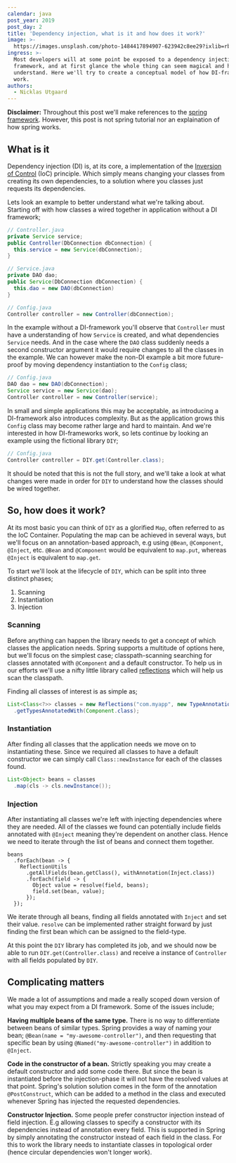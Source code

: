 ```yaml
---
calendar: java
post_year: 2019
post_day: 2
title: 'Dependency injection, what is it and how does it work?'
image: >-
  https://images.unsplash.com/photo-1484417894907-623942c8ee29?ixlib=rb-1.2.1&ixid=eyJhcHBfaWQiOjEyMDd9&auto=format&fit=crop&w=1240&q=80
ingress: >-
  Most developers will at some point be exposed to a dependency injection
  framework, and at first glance the whole thing can seem magical and hard to
  understand. Here we'll try to create a conceptual model of how DI-frameworks
  work.
authors:
  - Nicklas Utgaard
---
```

**Disclaimer:** Throughout this post we'll make references to the [spring framework](https://docs.spring.io/spring-framework/docs/current/spring-framework-reference/core.html#beans). However, this post is not spring tutorial nor an explaination of how spring works. 

## What is it
Dependency injection (DI) is, at its core, a implementation of the [Inversion of Control](https://en.wikipedia.org/wiki/Inversion_of_control) (IoC) principle. Which simply means changing your classes from creating its own dependencies, to a solution where you classes just requests its dependencies.


Lets look an example to better understand what we're talking about. Starting off with how classes a wired together in application without a DI framework;
```java
// Controller.java
private Service service;
public Controller(DbConnection dbConnection) {
  this.service = new Service(dbConnection);
}

// Service.java
private DAO dao;
public Service(DbConnection dbConnection) {
  this.dao = new DAO(dbConnection)
}

// Config.java
Controller controller = new Controller(dbConnection);
```

In the example without a DI-framework you'll observe that `Controller` must have a understanding of how `Service` is created, and what dependencies `Service` needs.
And in the case where the `DAO` class suddenly needs a second constructor argument it would require changes to all the classes in the example. We can however make the non-DI example a bit more future-proof by moving dependency instantiation to the `Config` class; 

```java
// Config.java
DAO dao = new DAO(dbConnection);
Service service = new Service(dao);
Controller controller = new Controller(service);
```
In small and simple applications this may be acceptable, as introducing a DI-framework also introduces complexity. But as the application grows this `Config` class may become rather large and hard to maintain. And we're interested in how DI-frameworks work, so lets continue by looking an example using the fictional library `DIY`; 
```java
// Config.java
Controller controller = DIY.get(Controller.class);
```

It should be noted that this is not the full story, and we'll take a look at what changes were made in order for `DIY` to understand how the classes should be wired together. 

## So, how does it work?

At its most basic you can think of `DIY` as a glorified `Map`, often referred to as the IoC Container. Populating the map can be achieved in several ways, but we'll focus on an annotation-based approach, e.g using `@Bean`, `@Component`, `@Inject`, etc.
`@Bean` and `@Component` would be equivalent to `map.put`, whereas `@Inject` is equivalent to `map.get`. 

To start we'll look at the lifecycle of `DIY`, which can be split into three distinct phases;
1. Scanning
2. Instantiation
3. Injection

### Scanning
Before anything can happen the library needs to get a concept of which classes the application needs. Spring supports a multitude of options here, but we'll focus on the simplest case; classpath-scanning searching for classes annotated with `@Component` and a default constructor. To help us in our efforts we'll use a nifty little library called [reflections](https://github.com/ronmamo/reflections) which will help us scan the classpath. 

Finding all classes of interest is as simple as; 
```java
List<Class<?>> classes = new Reflections("com.myapp", new TypeAnnotationsScanner())
  .getTypesAnnotatedWith(Component.class);
```

### Instantiation

After finding all classes that the application needs we move on to instantiating these. Since we required all classes to have a default constructor we can simply call `Class::newInstance` for each of the classes found. 

```java
List<Object> beans = classes
  .map(cls -> cls.newInstance());
```

### Injection

After instantiating all classes we're left with injecting dependencies where they are needed. All of the classes we found can potentially include fields annotated with `@Inject` meaning they're dependent on another class. Hence we need to iterate through the list of beans and connect them together.

```
beans
  .forEach(bean -> {
    ReflectionUtils
      .getAllFields(bean.getClass(), withAnnotation(Inject.class))
      .forEach(field -> {
        Object value = resolve(field, beans);
        field.set(bean, value);
      });
  });
```
We iterate through all beans, finding all fields annotated with `Inject` and set their value. `resolve` can be implemented rather straight forward by just finding the first bean which can be assigned to the field-type. 

At this point the `DIY` library has completed its job, and we should now be able to run `DIY.get(Controller.class)` and receive a instance of `Controller` with all fields populated by `DIY`.

## Complicating matters
We made a lot of assumptions and made a really scoped down version of what you may expect from a DI framework. Some of the issues include;

**Having multiple beans of the same type.**
There is no way to differentiate between beans of similar types. Spring provides a way of naming your bean; `@Bean(name = "my-awesome-controller")`, and then requesting that specific bean by using `@Named("my-awesome-controller")` in addition to `@Inject`.

**Code in the constructor of a bean.** Strictly speaking you may create a default constructor and add some code there. But since the bean is instantiated before the injection-phase it will not have the resolved values at that point. Spring's solution solution comes in the form of the annotation `@PostConstruct`, which can be added to a method in the class and executed whenever Spring has injected the requested dependencies.

**Constructor Injection.** Some people prefer constructor injection instead of field injection. E.g allowing classes to specify a constructor with its dependencies instead of annotation every field. This is supported in Spring by simply annotating the constructor instead of each field in the class. For this to work the library needs to instantiate classes in topological order (hence circular dependencies won't longer work). 
